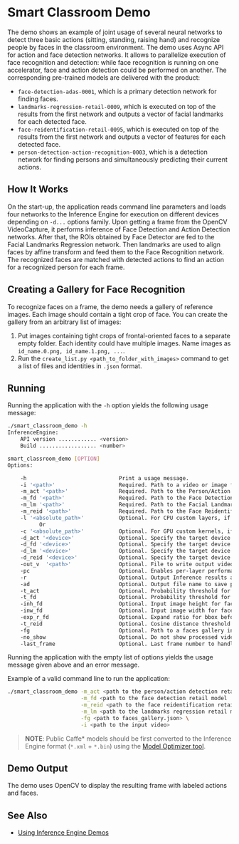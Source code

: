 # Smart Classroom Demo

The demo shows an example of joint usage of several neural networks to detect three basic actions (sitting, standing, raising hand) and recognize people by faces in the classroom environment. The demo uses Async API for action and face detection networks. It allows to parallelize execution of face recognition and detection: while face recognition is running on one accelerator, face and action detection could be performed on another. The corresponding pre-trained models are delivered with the product:

* `face-detection-adas-0001`, which is a primary detection network for finding faces.
* `landmarks-regression-retail-0009`, which is executed on top of the results from the first network and outputs
a vector of facial landmarks for each detected face.
* `face-reidentification-retail-0095`,  which is executed on top of the results from the first network and outputs
a vector of features for each detected face.
* `person-detection-action-recognition-0003`, which is a detection network for finding persons and simultaneously predicting their current actions.

## How It Works

On the start-up, the application reads command line parameters and loads four networks to the Inference Engine for execution on different devices depending on `-d...` options family. Upon getting a frame from the OpenCV VideoCapture, it performs inference of Face Detection and Action Detection networks. After that, the ROIs obtained by Face Detector are fed to the Facial Landmarks Regression network. Then landmarks are used to align faces by affine transform and feed them to the Face Recognition network. The recognized faces are matched with detected actions to find an action for a recognized person for each frame.

## Creating a Gallery for Face Recognition

To recognize faces on a frame, the demo needs a gallery of reference images. Each image should contain a tight crop of face. You can create the gallery from an arbitrary list of images:
1. Put images containing tight crops of frontal-oriented faces to a separate empty folder. Each identity could have multiple images. Name images as `id_name.0.png, id_name.1.png, ...`.
2. Run the `create_list.py <path_to_folder_with_images>` command to get a list of files and identities in `.json` format.

## Running

Running the application with the <code>-h</code> option yields the following usage message:
```sh
./smart_classroom_demo -h
InferenceEngine:
    API version ............ <version>
    Build .................. <number>

smart_classroom_demo [OPTION]
Options:

    -h                             Print a usage message.
    -i '<path>'                    Required. Path to a video or image file. Default value is "cam" to work with camera.
    -m_act '<path>'                Required. Path to the Person/Action Detection Retail model (.xml) file.
    -m_fd '<path>'                 Required. Path to the Face Detection Retail model (.xml) file.
    -m_lm '<path>'                 Required. Path to the Facial Landmarks Regression Retail model (.xml) file.
    -m_reid '<path>'               Required. Path to the Face Reidentification Retail model (.xml) file.
    -l '<absolute_path>'           Optional. For CPU custom layers, if any. Absolute path to a shared library with the kernels implementation.
          Or
    -c '<absolute_path>'           Optional. For GPU custom kernels, if any. Absolute path to an .xml file with the kernels description.
    -d_act '<device>'              Optional. Specify the target device for Person/Action Detection Retail (CPU, GPU, FPGA, MYRIAD, or HETERO).
    -d_fd '<device>'               Optional. Specify the target device for Face Detection Retail (CPU, GPU, FPGA, MYRIAD, or HETERO).
    -d_lm '<device>'               Optional. Specify the target device for Landmarks Regression Retail (CPU, GPU, FPGA, MYRIAD, or HETERO).
    -d_reid '<device>'             Optional. Specify the target device for Face Reidentification Retail (CPU, GPU, FPGA, MYRIAD, or HETERO).
    -out_v  '<path>'               Optional. File to write output video with visualization to.
    -pc                            Optional. Enables per-layer performance statistics.
    -r                             Optional. Output Inference results as raw values.
    -ad                            Optional. Output file name to save per-person action statistics in.
    -t_act                         Optional. Probability threshold for persons/actions detections.
    -t_fd                          Optional. Probability threshold for face detections.
    -inh_fd                        Optional. Input image height for face detector.
    -inw_fd                        Optional. Input image width for face detector.
    -exp_r_fd                      Optional. Expand ratio for bbox before face recognition.
    -t_reid                        Optional. Cosine distance threshold between two vectors for face reidentification.
    -fg                            Optional. Path to a faces gallery in .json format.
    -no_show                       Optional. Do not show processed video.
    -last_frame                    Optional. Last frame number to handle in demo. If negative, handle all input video.
```

Running the application with the empty list of options yields the usage message given above and an error message.

Example of a valid command line to run the application:
```sh
./smart_classroom_demo -m_act <path to the person/action detection retail model .xml file> \
                       -m_fd <path to the face detection retail model .xml file> \
                       -m_reid <path to the face reidentification retail model .xml file> \
                       -m_lm <path to the landmarks regression retail model .xml file> \
                       -fg <path to faces_gallery.json> \
                       -i <path to the input video>
```

> **NOTE**: Public Caffe\* models should be first converted to the Inference Engine format (`*.xml` + `*.bin`) using the [Model Optimizer tool](https://software.intel.com/en-us/articles/OpenVINO-ModelOptimizer).

## Demo Output

The demo uses OpenCV to display the resulting frame with labeled actions and faces.

## See Also
* [Using Inference Engine Demos](../Readme.md)
